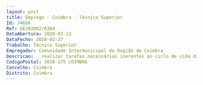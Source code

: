 ```yaml
--- 
layout: post
title: Emprego - Coimbra - Técnico Superior
Id: 74666
Ref: OE202002/0364
DataAbertura: 2020-02-13
DataFecho: 2020-02-27
Trabalho: Técnico Superior
Empregador: Comunidade Intermunicipal da Região de Coimbra
Descricao:   realizar tarefas necessárias inerentes ao ciclo de vida das operações   emitir pareceres no âmbito do processo de apreciação da elegibilidade e do mérito das candidaturas, assegurando um processo de seleção em conformidade com os critérios aplicáveis aos Programas Operacionais    verificar a adequação técnica da operação a selecionar e que a mesma apresenta para a prossecução dos objetivos e finalidade específicas visadas e possui demonstração objetiva da sua viabilidade e sustentabilidade   acompanhar a realização dos investimentos e a execução das ações e assegurar a interlocução com os beneficiários, em todas as fases do ciclo de vida das operações   verificar a elegibilidade das despesas   garantir o cumprimento dos normativos aplicáveis, designadamente nos domínios da concorrência, da contratação pública, do ambiente e da igualdade de oportunidades   verificar a realização efetiva dos produtos e serviços cofinanciados    assegurar que as despesas declaradas cumpriram as regras europeias e nacionais   avaliar o cumprimento de objetivos e resultados e propor o encerramento das operações   realizar verificações físicas e documentais no local   garantir o controlo geral das empreitadas, no que diz respeito à execução dos trabalhos, gestão e qualidade das técnicas, materiais e equipamentos, assim como a higiene e segurança no trabalho   assegurar a verificação da execução das empreitadas e o caderno de encargos e o cumprimento das condições das licenças, bem como das normas legais e regulamentares em vigor   elaboração, acompanhamento e execução de candidaturas a programas e fundos nacionais e comunitários   outras tarefas que lhe sejam acometidas no âmbito da preparação e ou execução de programas nacionais e comunitários 
CodigoPostal: 3030-175 COIMBRA
Concelho: Coimbra
Distrito: Coimbra
--- 
```

